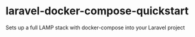 # laravel-docker-compose-quickstart
 Sets up a full LAMP stack with docker-compose into your Laravel project
